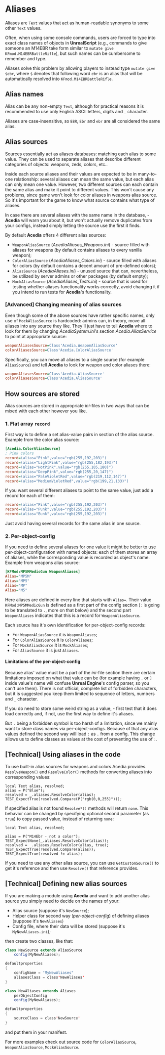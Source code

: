# Aliases

Aliases are `Text` values that act as human-readable synonyms to some other `Text` values.

Often, when using some console commands, users are forced to type into exact class names of objects in **UnrealScript** (e.g., commands to give someone an M14EBR take form similar to `mutate give KFmod.M14EBRBattleRifle`), but such names can be cumbersome to remember and type.

Aliases solve this problem by allowing players to instead type `mutate give $ebr`, where `$` denotes that following word `ebr` is an alias that will be automatically resolved into `KFmod.M14EBRBattleRifle`.

## Alias names

Alias can be any non-empty `Text`, although for practical reasons it is recommended to use only English ASCII letters, digits and `_` character.

Aliases are case-insensitive, so `EBR`, `Ebr` and `ebr` are all considered the same alias.

## Alias sources

Sources essentially act as aliases databases: matching each alias to some value. They can be used to separate aliases that describe different categories of objects: weapons, zeds, colors, etc..

Inside each source aliases and their values are expected to be in many-to-one relationship: several aliases can mean the same value, but each alias can only mean one value. However, two different sources can each contain the same alias and make it point to different values. This won't cause any problems, since game won't look for color aliases in weapons alias source. So it's important for the game to know what source contains what type of aliases.

In case there are several aliases with the same name in the database, - **Acedia** will warn you about it, but won't actually remove duplicates from your configs, instead simply letting the source use the first it finds.

By default **Acedia** offers 4 different alias sources:

* `WeaponAliasSource` (*AcediaAliases_Weapons.ini*) - source filled with aliases for weapons (by default contains aliases to every vanilla weapon);
* `ColorAliasSource` (*AcediaAliases_Colors.ini*) - source filled with aliases for colors (by default contains a decent amount of pre-defined colors);
* `AliasSource` (*AcediaAliases.ini*) - unused source that can, nevertheless, be utilized by server admins or other packages (by default empty);
* `MockAliasSource` (*AcediaAliases_Tests.ini*) - source that is used for testing whether aliases functionality works correctly, avoid changing it if you intend to run tests for **Acedia**'s functionality.

### [Advanced] Changing meaning of alias sources

Even though some of the above sources have rather specific names, only use of `MockAliasSource` is hardcoded: admins can, in theory, move all aliases into any source they like. They'll just have to tell **Acedia** where to look for them by changing *AcediaSystem.ini*'s section *Acedia.AliasService* to point at appropriate source:

```ini
weaponAliasesSource=Class'Acedia.WeaponAliasSource'
colorAliasesSource=Class'Acedia.ColorAliasSource'
```

Specifically, you can move all aliases to a single source (for example `AliasSource`) and tell **Acedia** to look for weapon and color aliases there:

```ini
weaponAliasesSource=Class'Acedia.AliasSource'
colorAliasesSource=Class'Acedia.AliasSource'
```

## How sources are stored

Alias sources are stored in appropriate *ini*-files in two ways that can be mixed with each other however you like.

### 1. Flat array `record`

First way is to define a set alias-value pairs in section of the alias source. Example from the color alias source:

```ini
[Acedia.ColorAliasSource]
; Pink colors
record=(alias="Pink",value="rgb(255,192,203)")
record=(alias="LightPink",value="rgb(255,182,193)")
record=(alias="HotPink",value="rgb(255,105,180)")
record=(alias="DeepPink",value="rgb(255,20,147)")
record=(alias="PaleVioletRed",value="rgb(219,112,147)")
record=(alias="MediumVioletRed",value="rgb(199,21,133)")
```

If you want several different aliases to point to the same value, just add a record for each of them:

```ini
record=(alias="Pink",value="rgb(255,192,203)")
record=(alias="Punk",value="rgb(255,192,203)")
record=(alias="Bunk",value="rgb(255,192,203)")
```

Just avoid having several records for the same alias in one source.

### 2. Per-object-config

If you need to define several aliases for one value it might be better to use per-object-configuration with named objects: each of them stores an array of aliases, while the corresponding value is recorded as object's name. Example from weapons alias source:

```ini
[KFMod:MP5MMedicGun WeaponAliases]
Alias="MP5M"
Alias="MP5"
Alias="MP"
Alias="M5"
```

Here aliases are defined in every line that starts with `Alias=`. Their value `KFMod:MP5MMedicGun` is defined as a first part of the config section (`:` is going to be translated to `.`, more on that below) and the second part `WeaponAliases` indicates that this is a record for `WeaponAliasSource`.

Each source has it's own identification for per-object-config records:

* For `WeaponAliasSource` it is `WeaponAliases`;
* For `ColorAliasSource` it is `ColorAliases`;
* For `MockAliasSource` it is `MockAliases`;
* For `AliasSource` it is just `Aliases`.

#### Limitations of the per-object-config

Because alias' value must be a part of the *ini*-file section there are certain limitations imposed on what that value can be (for example having `.` or `]` inside value's name will confuse **Unreal Engine**'s config parser, so you can't use them). There is not official, complete list of forbidden characters, but it is suggested you keep them limited to sequence of letters, numbers and `_` character.

If you do need to store some weird string as a value, - first test that it does load correctly and, if not, use the first way to define it's aliases.

But `.` being a forbidden symbol is too harsh of a limitation, since we mainly want to store class names via per-object-configs. Because of that any alias values defined the second way will load `:` as `.` from a config. This change allows us to define classes as values at the cost of preventing the use of `:`.

## [Technical] Using aliases in the code

To use built-in alias sources for weapons and colors Acedia provides `ResolveWeapon()` and `ResolveColor()` methods for converting aliases into corresponding values:

```unrealscript
local Text alias, resolved;
alias = P("Blue");
resolved = _.aliases.ResolveColor(alias);
TEST_ExpectTrue(resolved.Compare(P("rgb(0,0,255)")));
```

If specified alias is not found `Resolve*()` methods will return `none`. This behavior can be changed by specifying optional second parameter (as `true`) to copy passed value, instead of returning `none`:

```unrealscript
local Text alias, resolved;

alias = P("M14Ebr - not a color");
TEST_ExpectNone(_.aliases.ResolveColor(alias));
resolved = _.aliases.ResolveColor(alias, true);
TEST_ExpectTrue(resolved.Compare(alias));
TEST_ExpectTrue(resolved != alias);
```

If you need to use any other alias source, you can use `GetCustomSource()` to get it's reference and then use `Resolve()` that reference provides.

## [Technical] Defining new alias sources

If you are making a module using **Acedia** and want to add another alias source you simply need to decide on the names of your:

* Alias source (suppose it's `NewSource`);
* Helper class for second way (*per-object-config*) of defining aliases (suppose it's `NewAliases`)
* Config file, where their data will be stored (suppose it's `MyNewAliases.ini`);

then create two classes, like that:

```java
class NewSource extends AliasSource
    config(MyNewAliases);

defaultproperties
{
    configName = "MyNewAliases"
    aliasesClass = class'NewAliases'
}
```

```java
class NewAliases extends Aliases
    perObjectConfig
    config(MyNewAliases);

defaultproperties
{
    sourceClass = class'NewSource'
}
```

and put them in your manifest.

For more examples check out source code for `ColorAliasSource`, `WeaponAliasSource`, `MockAliasSource`.

